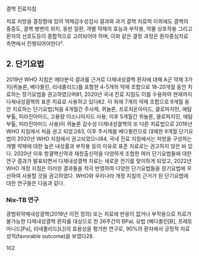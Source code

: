 결핵 진료지침

치료 처방을 결정함에 있어 약제감수성검사 결과와 과거 결핵 치료력 이외에도 결핵의 중증도, 결핵 병변의 위치, 동반 질환, 개별 약제의 효능과 부작용, 약물 상호작용 그리고 환자의 선호도등이 종합적으로 고려되어야 하며, 이와 같은 결정 과정은 환자중심치료 측면에서 진행되어야한다².

## 2. 단기요법

2019년 WHO 지침은 메타분석 결과를 근거로 다제내성결핵 환자에 대해 A군 약제 3가지(퀴놀론, 베다퀼린, 리네졸리드)를 포함한 4-5개의 약제 조합으로 18-20개월 동안 치료하는 장기요법을 권고하였으며81, 2020년 국내 진료 지침도 이를 수용하여 현재까지 다제내성결핵의 표준 치료로 사용하고 있다82. 이 외에 7개의 약제 조합으로 9개월 동안 치료하는 단기요법(처음 4개월간 주사제, 퀴놀론, 프로치온아미드, 클로파지민, 에탐부톨, 피라진아미드, 고용량 이소니아지드 사용; 이후 5개월간 퀴놀론, 클로파지민, 에탐부톨, 피라진아미드 사용)이 퀴놀론 감수성 다제내성결핵의 또 다른 치료법으로 2016년 WHO 지침에서 처음 권고 되었고83, 이후 주사제를 베다퀼린으로 대체한 9개월 단기요법이 2020년 WHO 지침에서 권고되었으나84, 국내 진료 지침에서는 처방을 구성하는 개별 약제에 대한 높은 내성률과 부작용 등의 이유로 표준 치료로는 권고하지 않은 바 있다.
2020년 이후 항결핵신약과 재창출신약을 다양하게 조합한 여러 단기요법들에 대한 연구 결과가 발표되면서 다제내성결핵 치료는 새로운 전기를 맞이하게 되었고, 2022년 WHO 개정 지침은 이러한 결과들을 적극 반영하여 다양한 단기요법들을 장기요법에 우선하여 사용할 것을 권고하였다. WHO와 우리나라 개정 지침의 근거가 된 단기요법에 대한 연구들은 다음과 같다.

### Nix-TB 연구

광범위약제내성결핵(2019년 이전 정의) 또는 치료에 반응이 없거나 부작용으로 치료가 불가능한 다제내성결핵 환자를 대상으로 한 26주간의 BPaL 요법 (베다퀼린[B], 프레토마니드[Pa], 리네졸리드[L])의 효용성을 평가한 연구로, 90%의 환자에서 긍정적 치료 성적(favorable outcome)을 보였다28.

<PAGE>102